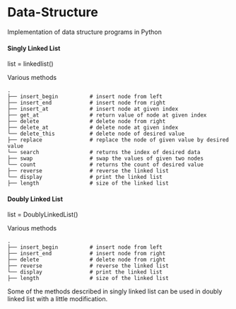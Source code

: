 # Data-Structure
Implementation of data structure programs in Python

#### Singly Linked List
list = linkedlist() 

Various methods

    .
    ├── insert_begin          # insert node from left
    ├── insert_end            # insert node from right
    ├── insert_at             # insert node at given index
    ├── get_at                # return value of node at given index
    ├── delete                # delete node from right
    ├── delete_at             # delete node at given index
    └── delete_this           # delete node of desired value
    ├── replace               # replace the node of given value by desired value
    └── search                # returns the index of desired data
    ├── swap                  # swap the values of given two nodes             
    └── count                 # returns the count of desired value 
    ├── reverse               # reverse the linked list              
    └── display               # print the linked list
    ├── length                # size of the linked list              

#### Doubly Linked List
list = DoublyLinkedList() 

Various methods

    .
    ├── insert_begin          # insert node from left
    ├── insert_end            # insert node from right
    ├── delete                # delete node from right
    ├── reverse               # reverse the linked list              
    └── display               # print the linked list
    ├── length                # size of the linked list 
    
Some of the methods described in singly linked list can be used in doubly linked list with a little modification.
